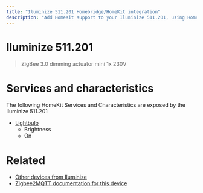 ```yaml
---
title: "Iluminize 511.201 Homebridge/HomeKit integration"
description: "Add HomeKit support to your Iluminize 511.201, using Homebridge, Zigbee2MQTT and homebridge-z2m."
---
```

<!---
This file has been GENERATED using src/docgen/docgen.ts
DO NOT EDIT THIS FILE MANUALLY!
-->
# Iluminize 511.201
> ZigBee 3.0 dimming actuator mini 1x 230V


# Services and characteristics
The following HomeKit Services and Characteristics are exposed by
the Iluminize 511.201

* [Lightbulb](../../light.md)
  * Brightness
  * On


# Related
* [Other devices from Iluminize](../index.md#iluminize)
* [Zigbee2MQTT documentation for this device](https://www.zigbee2mqtt.io/devices/511.201.html)
